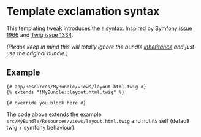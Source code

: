 Template exclamation syntax
=============
This templating tweak introduces the `!` syntax. 
Inspired by [Symfony issue 1966](https://github.com/symfony/symfony/issues/1966) and [Twig issue 1334](https://github.com/twigphp/Twig/issues/1334).

*(Please keep in mind this will totally ignore the bundle [inheritance](http://symfony.com/doc/current/cookbook/bundles/inheritance.html) and  just use the original bundle.)*

Example
-------------
```jinja
{# app/Resources/MyBundle/views/layout.html.twig #}
{% extends "!MyBundle::layout.html.twig" %}

{# override you block here #}
```
The code above extends the example `src/MyBundle/Resources/views/layout.html.twig` and not its self (default twig + symfony behaviour).
